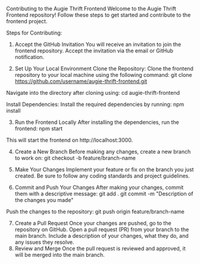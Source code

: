 Contributing to the Augie Thrift Frontend
Welcome to the Augie Thrift Frontend repository! Follow these steps to get started and contribute to the frontend project.

Steps for Contributing:

1. Accept the GitHub Invitation
You will receive an invitation to join the frontend repository.
Accept the invitation via the email or GitHub notification.

2. Set Up Your Local Environment
Clone the Repository:
Clone the frontend repository to your local machine using the following command: git clone https://github.com/username/augie-thrift-frontend.git

Navigate into the directory after cloning using: cd augie-thrift-frontend

Install Dependencies:
Install the required dependencies by running: npm install


3. Run the Frontend Locally
After installing the dependencies, run the frontend: npm start

This will start the frontend on http://localhost:3000.

4. Create a New Branch
Before making any changes, create a new branch to work on: git checkout -b feature/branch-name

6. Make Your Changes
Implement your feature or fix on the branch you just created.
Be sure to follow any coding standards and project guidelines.

7. Commit and Push Your Changes
After making your changes, commit them with a descriptive message: git add .
git commit -m "Description of the changes you made"

Push the changes to the repository: git push origin feature/branch-name

7. Create a Pull Request
Once your changes are pushed, go to the repository on GitHub.
Open a pull request (PR) from your branch to the main branch.
Include a description of your changes, what they do, and any issues they resolve.
8. Review and Merge
Once the pull request is reviewed and approved, it will be merged into the main branch.
